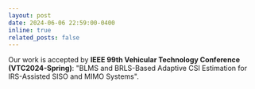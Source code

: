 ```yaml
---
layout: post
date: 2024-06-06 22:59:00-0400
inline: true
related_posts: false
---
```

Our work is accepted by **IEEE 99th Vehicular Technology Conference (VTC2024-Spring)**: "BLMS and BRLS-Based Adaptive CSI Estimation for IRS-Assisted SISO and MIMO Systems".

